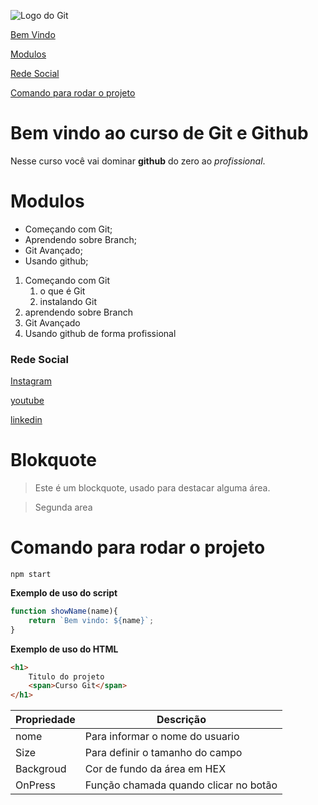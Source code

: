 ![Logo do Git](https://metodoprogramar.com.br/wp-content/uploads/2020/06/Git-e-GitHub.png)

[Bem Vindo](#bem-vindo-ao-curso-de-git-e-github)

[Modulos](#modulos)

[Rede Social](#rede-social)

[Comando para rodar o projeto](#comando-para-rodar-o-projeto)

# Bem vindo ao curso de Git e Github
Nesse curso você vai dominar **github** do zero ao _profissional_.

<!-- Lista não ordanada -->
# Modulos
* Começando com Git;
* Aprendendo sobre Branch;
* Git Avançado;
* Usando github;

<!-- Lista ordenada -->
1. Começando com Git
    1. o que é Git
    2. instalando Git
2. aprendendo sobre Branch
3. Git Avançado
4. Usando github de forma profissional

### Rede Social
[Instagram](https://www.instagram.com/giiovannasr/)

[youtube](https://www.youtube.com/@cadeachave)

[linkedin](https://www.linkedin.com/in/giovanna-rocha-650575260/)

# Blokquote
> Este é um blockquote, usado para destacar alguma área.

>Segunda area

# Comando para rodar o projeto

```
npm start
```

**Exemplo de uso do script**

```js
function showName(name){
    return `Bem vindo: ${name}`;
}
```

**Exemplo de uso do HTML**

```HTML
<h1>
    Titulo do projeto
    <span>Curso Git</span>
</h1>
```
Propriedade | Descrição |
------------| ------------|
nome | Para informar o nome do usuario|
Size | Para definir o tamanho do campo|
Backgroud | Cor de fundo da área em HEX|
OnPress | Função chamada quando clicar no botão|